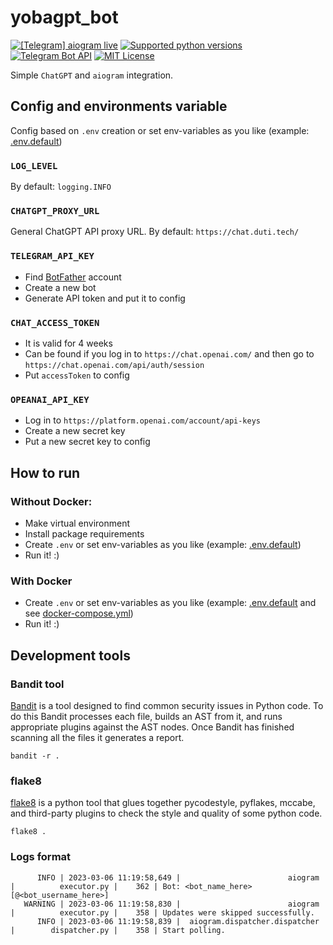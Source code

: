 # yobagpt_bot

[![\[Telegram\] aiogram live](https://img.shields.io/badge/telegram-aiogram-blue.svg?style=flat-square)](https://t.me/aiogram_live)
[![Supported python versions](https://img.shields.io/pypi/pyversions/aiogram.svg?style=flat-square)](https://pypi.python.org/pypi/aiogram)
[![Telegram Bot API](https://img.shields.io/badge/Telegram%20Bot%20API-6.5-blue.svg?style=flat-square&logo=telegram)](https://core.telegram.org/bots/api)
[![MIT License](https://img.shields.io/pypi/l/aiogram.svg?style=flat-square)](https://opensource.org/licenses/MIT)

Simple `ChatGPT` and `aiogram` integration.

## Config and environments variable

Config based on `.env` creation or set env-variables as you like (example: [.env.default](.env.default))

### `LOG_LEVEL`

By default: `logging.INFO`

### `CHATGPT_PROXY_URL`

General ChatGPT API proxy URL. By default: `https://chat.duti.tech/`

### `TELEGRAM_API_KEY`

- Find [BotFather](https://t.me/BotFather) account
- Create a new bot
- Generate API token and put it to config

### `CHAT_ACCESS_TOKEN`

- It is valid for 4 weeks
- Can be found if you log in to `https://chat.openai.com/` and then go to `https://chat.openai.com/api/auth/session`
- Put `accessToken` to config

### `OPEANAI_API_KEY`

- Log in to `https://platform.openai.com/account/api-keys`
- Create a new secret key
- Put a new secret key to config

## How to run

### Without Docker:

- Make virtual environment
- Install package requirements
- Create `.env` or set env-variables as you like (example: [.env.default](.env.default))
- Run it! :)

### With Docker

- Create `.env` or set env-variables as you like (example: [.env.default](.env.default)
  and see [docker-compose.yml](docker-compose.yml))
- Run it! :)

## Development tools

### Bandit tool

[Bandit](https://github.com/PyCQA/bandit) is a tool designed to find common security issues in Python code. To do this
Bandit processes each file, builds an AST from it, and runs appropriate plugins against the AST nodes. Once Bandit has
finished scanning all the files it generates a report.

```shell
bandit -r .
```

### flake8

[flake8](https://github.com/PyCQA/flake8) is a python tool that glues together pycodestyle, pyflakes, mccabe, and
third-party plugins to check the style and quality of some python code.

```shell
flake8 .
```

### Logs format

```shell
      INFO | 2023-03-06 11:19:58,649 |                        aiogram |          executor.py |    362 | Bot: <bot_name_here> [@<bot_username_here>]
   WARNING | 2023-03-06 11:19:58,830 |                        aiogram |          executor.py |    358 | Updates were skipped successfully.
      INFO | 2023-03-06 11:19:58,839 |  aiogram.dispatcher.dispatcher |        dispatcher.py |    358 | Start polling.
```
